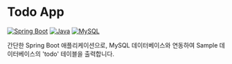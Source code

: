 # Todo App

[![Spring Boot](https://img.shields.io/badge/Spring_Boot-2.5.4-green.svg)](https://spring.io/projects/spring-boot)
[![Java](https://img.shields.io/badge/Java-21-red.svg)](https://www.java.com/)
[![MySQL](https://img.shields.io/badge/MySQL-8.0-blue.svg)](https://www.mysql.com/)

간단한 Spring Boot 애플리케이션으로, MySQL 데이터베이스와 연동하여 Sample 데이터베이스의 'todo' 테이블을 출력합니다.

